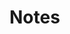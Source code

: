 # Notes

<NoteContents />

<script setup lang="ts">
import NoteContents from '../.vitepress/components/NoteContents.vue'
</script>
